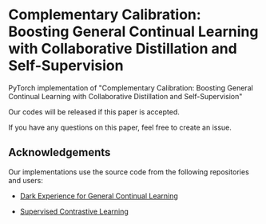 # Complementary Calibration: Boosting General Continual Learning with Collaborative Distillation and Self-Supervision
PyTorch implementation of "Complementary Calibration: Boosting General Continual Learning with Collaborative Distillation and Self-Supervision"


Our codes will be released if this paper is accepted.

If you have any questions on this paper, feel free to create an issue.

## Acknowledgements

Our implementations use the source code from the following repositories and users:

* [Dark Experience for General Continual Learning](https://github.com/aimagelab/mammoth)

* [Supervised Contrastive Learning](https://github.com/HobbitLong/SupContrast)

